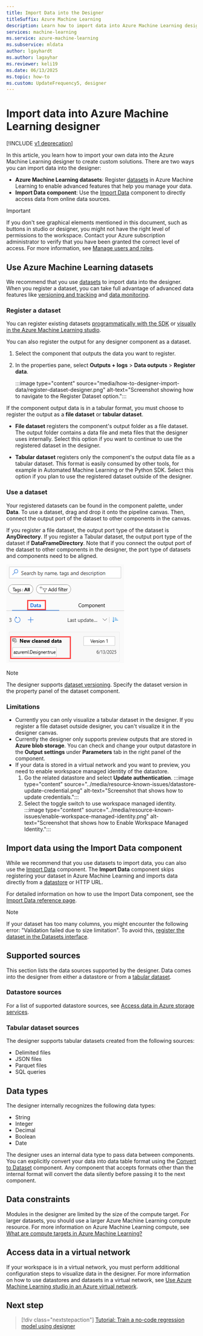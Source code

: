 ```yaml
---
title: Import Data into the Designer
titleSuffix: Azure Machine Learning
description: Learn how to import data into Azure Machine Learning designer using Azure Machine Learning datasets and the Import Data component.
services: machine-learning
ms.service: azure-machine-learning
ms.subservice: mldata
author: lgayhardt
ms.author: lagayhar
ms.reviewer: keli19
ms.date: 06/13/2025
ms.topic: how-to
ms.custom: UpdateFrequency5, designer
---
```


# Import data into Azure Machine Learning designer

[!INCLUDE [v1 deprecation](../includes/sdk-v1-deprecation.md)]

In this article, you learn how to import your own data into the Azure Machine Learning designer to create custom solutions. There are two ways you can import data into the designer: 

* **Azure Machine Learning datasets**: Register [datasets](concept-data.md#reference-data-in-storage-with-datasets) in Azure Machine Learning to enable advanced features that help you manage your data.
* **Import Data component**: Use the [Import Data](../algorithm-module-reference/import-data.md) component to directly access data from online data sources.

> [!IMPORTANT]
> If you don't see graphical elements mentioned in this document, such as buttons in studio or designer, you might not have the right level of permissions to the workspace. Contact your Azure subscription administrator to verify that you have been granted the correct level of access. For more information, see [Manage users and roles](../how-to-assign-roles.md).

## Use Azure Machine Learning datasets

We recommend that you use [datasets](concept-data.md#reference-data-in-storage-with-datasets) to import data into the designer. When you register a dataset, you can take full advantage of advanced data features like [versioning and tracking](how-to-version-track-datasets.md) and [data monitoring](how-to-monitor-datasets.md).

### Register a dataset

You can register existing datasets [programmatically with the SDK](how-to-create-register-datasets.md#create-datasets-from-datastores) or [visually in the Azure Machine Learning studio](how-to-connect-data-ui.md#create-data-assets).

You can also register the output for any designer component as a dataset.

1. Select the component that outputs the data you want to register.

1. In the properties pane, select **Outputs + logs** > **Data outputs** > **Register data**.

    :::image type="content" source="media/how-to-designer-import-data/register-dataset-designer.png" alt-text="Screenshot showing how to navigate to the Register Dataset option.":::

If the component output data is in a tabular format, you must choose to register the output as a **file dataset** or **tabular dataset**.

- **File dataset** registers the component's output folder as a file dataset. The output folder contains a data file and meta files that the designer uses internally. Select this option if you want to continue to use the registered dataset in the designer. 

- **Tabular dataset** registers only the component's the output data file as a tabular dataset. This format is easily consumed by other tools, for example in Automated Machine Learning or the Python SDK. Select this option if you plan to use the registered dataset outside of the designer.  
 

### Use a dataset

Your registered datasets can be found in the component palette, under **Data**. To use a dataset, drag and drop it onto the pipeline canvas. Then, connect the output port of the dataset to other components in the canvas. 

If you register a file dataset, the output port type of the dataset is **AnyDirectory**. If you register a Tabular dataset, the output port type of the dataset if **DataFrameDirectory**. Note that if you connect the output port of the dataset to other components in the designer, the port type of datasets and components need to be aligned.

![Screenshot showing location of saved datasets in the designer palette](media/how-to-designer-import-data/use-datasets-designer.png)


> [!NOTE]
> The designer supports [dataset versioning](how-to-version-track-datasets.md). Specify the dataset version in the property panel of the dataset component.

### Limitations 

- Currently you can only visualize a tabular dataset in the designer. If you register a file dataset outside designer, you can't visualize it in the designer canvas.
- Currently the designer only supports preview outputs that are stored in **Azure blob storage**. You can check and change your output datastore in the **Output settings** under **Parameters** tab in the right panel of the component.
- If your data is stored in a virtual network and you want to preview, you need to enable workspace managed identity of the datastore.
    1. Go the related datastore and select **Update authentication**.
    :::image type="content" source="../media/resource-known-issues/datastore-update-credential.png" alt-text="Screenshot that shows how to update credentials.":::
    1. Select the toggle switch to use workspace managed identity.
    :::image type="content" source="../media/resource-known-issues/enable-workspace-managed-identity.png" alt-text="Screenshot that shows how to Enable Workspace Managed Identity.":::

## Import data using the Import Data component

While we recommend that you use datasets to import data, you can also use the [Import Data](../algorithm-module-reference/import-data.md) component. The **Import Data** component skips registering your dataset in Azure Machine Learning and imports data directly from a [datastore](concept-data.md) or HTTP URL.

For detailed information on how to use the Import Data component, see the [Import Data reference page](../algorithm-module-reference/import-data.md).

> [!NOTE]
> If your dataset has too many columns, you might encounter the following error: "Validation failed due to size limitation". To avoid this, [register the dataset in the Datasets interface](how-to-connect-data-ui.md#create-data-assets).

## Supported sources

This section lists the data sources supported by the designer. Data comes into the designer from either a datastore or from a [tabular dataset](how-to-create-register-datasets.md#dataset-types).

### Datastore sources

For a list of supported datastore sources, see [Access data in Azure storage services](how-to-access-data.md#supported-data-storage-service-types).

### Tabular dataset sources

The designer supports tabular datasets created from the following sources:
* Delimited files
* JSON files
* Parquet files
* SQL queries

## Data types

The designer internally recognizes the following data types:

* String
* Integer
* Decimal
* Boolean
* Date

The designer uses an internal data type to pass data between components. You can explicitly convert your data into data table format using the [Convert to Dataset](../algorithm-module-reference/convert-to-dataset.md) component. Any component that accepts formats other than the internal format will convert the data silently before passing it to the next component.

## Data constraints

Modules in the designer are limited by the size of the compute target. For larger datasets, you should use a larger Azure Machine Learning compute resource. For more information on Azure Machine Learning compute, see [What are compute targets in Azure Machine Learning?](../concept-compute-target.md#azure-machine-learning-compute-managed)

## Access data in a virtual network

If your workspace is in a virtual network, you must perform additional configuration steps to visualize data in the designer. For more information on how to use datastores and datasets in a virtual network, see [Use Azure Machine Learning studio in an Azure virtual network](../how-to-enable-studio-virtual-network.md).

## Next step

> [!div class="nextstepaction"]
> [Tutorial: Train a no-code regression model using designer](tutorial-designer-automobile-price-train-score.md)
